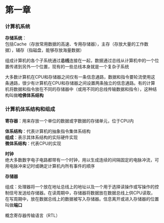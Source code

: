 # 第一章

### 计算机系统

**存储系统**：  
包括Cache（存放常用数据的高速、专用存储器），主存（存放大量的工作数据），辅存（指磁盘，能够存放海量数据）

组成计算机的各个子系统通过**总线**连接在一起，数据通过总线从计算机中的一个位置传递到另外一个位置，现有的一些总线本身就是一个复杂子系统

大多数计算机在CPU和存储器之间仅有一条信息通路，数据和指令要轮流使用这条通路，很少有计算机在CPU和存储器之间设置两条独立的信息通路。有的计算机将数据和指令放在不同的存储器中（或用不同的总线传输数据和指令），这种结构叫做**哈佛体系结构**

### 计算机体系结构和组成

**寄存器**：用来存放一个单位的数据或字数据的存储单元，位于CPU内

**体系结构**：代表计算机的抽象指令集体系结构  
**组成**：表示其体系结构的实际硬件实现  
**微体系结构**：代表CPU的实现

**时钟**  
绝大多数数字电子电路都带有一个时钟，用以生成连续的间隔固定的电脉冲流，可用电脉冲来记时或确定计算机内所有事件的顺序

**存储器**

组成：处理器将一个放在地址总线上的地址以及一个用于选择读操作或写操作的控制信号发送给存储器。在读周期中，存储器将数据放在数据总线上供CPU读取，在写周期中，放在数据总线上的数据被写入存储器。信息离开或进入存储器的位置叫做**端口**

概念寄存器传输语言（RTL）